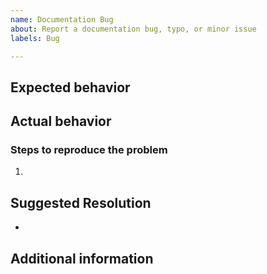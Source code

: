 ```yaml
---
name: Documentation Bug
about: Report a documentation bug, typo, or minor issue
labels: Bug

---
```


<!--- ** Partial or incorrectly filled out issues may be deferred.--->

## Expected behavior


## Actual behavior


### Steps to reproduce the problem

1.

## Suggested Resolution
*

## Additional information
<!--- Add any other context about the problem here. --->
